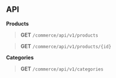 ## API

**Products**

> **GET** `/commerce/api/v1/products`

> **GET** `/commerce/api/v1/products/{id}`

**Categories**

> **GET** `/commerce/api/v1/categories`

